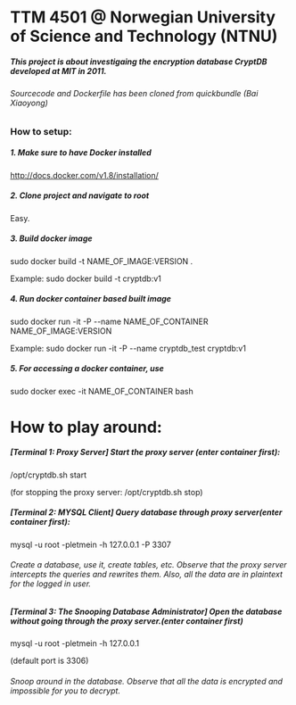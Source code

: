 # TTM 4501 @ Norwegian University of Science and Technology (NTNU)

##### This project is about investigaing the encryption database CryptDB developed at MIT in 2011.

###### Sourcecode and Dockerfile has been cloned from quickbundle (Bai Xiaoyong)

### How to setup:

##### 1. Make sure to have Docker installed

http://docs.docker.com/v1.8/installation/

##### 2. Clone project and navigate to root

Easy.

##### 3. Build docker image

sudo docker build -t NAME_OF_IMAGE:VERSION .

Example: sudo docker build -t cryptdb:v1

##### 4. Run docker container based built image

sudo docker run -it -P --name NAME_OF_CONTAINER NAME_OF_IMAGE:VERSION

Example: sudo docker run -it -P --name cryptdb_test cryptdb:v1

##### 5. For accessing a docker container, use

sudo docker exec -it NAME_OF_CONTAINER bash



# How to play around:


##### [Terminal 1: Proxy Server] Start the proxy server (enter container first):

/opt/cryptdb.sh start

(for stopping the proxy server: /opt/cryptdb.sh stop)


##### [Terminal 2: MYSQL Client] Query database through proxy server(enter container first):

mysql -u root -pletmein -h 127.0.0.1 -P 3307

###### Create a database, use it, create tables, etc. Observe that the proxy server intercepts the queries and rewrites them. Also, all the data are in plaintext for the logged in user.


##### [Terminal 3: The Snooping Database Administrator] Open the database without going through the proxy server.(enter container first)

mysql -u root -pletmein -h 127.0.0.1

(default port is 3306)

###### Snoop around in the database. Observe that all the data is encrypted and impossible for you to decrypt.
